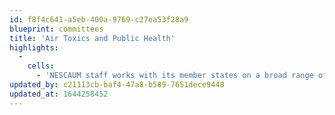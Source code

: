 ```yaml
---
id: f8f4c641-a5eb-400a-9769-c27ea53f28a9
blueprint: committees
title: 'Air Toxics and Public Health'
highlights:
  -
    cells:
      - 'NESCAUM staff works with its member states on a broad range of air toxics and public health issues, including state air toxics programs, federal NESHAP standards, characterizing and minimizing air toxics emissions, toxicity evaluations, ambient air toxics measurements, risk communication, and emerging contaminants. The ATPH committee members share the latest information on experiences and developments in air toxics issues relevant to the region.'
updated_by: c21113cb-baf4-47a8-b589-7651dece9448
updated_at: 1644258452
---
```


